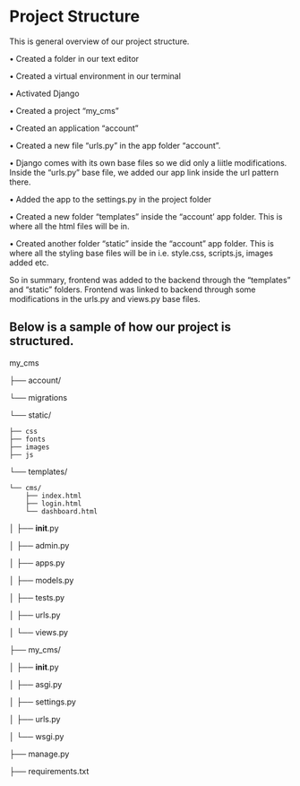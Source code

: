 
# Project Structure

This is general overview of our project structure.

•	Created a folder in our text editor

•	Created a virtual environment in our terminal

•	Activated Django

•	Created a project “my_cms”

•	Created an application “account”

•	Created a new file “urls.py” in the app folder “account”. 

•	Django comes with its own base files so we did only a liitle modifications. Inside the “urls.py” base file, we added our app link inside the url pattern there.

•	Added the app to the settings.py in the project folder

•	Created a new folder “templates” inside the “account’ app folder. This is where all the html files will be in.

•	 Created another folder “static” inside the “account” app folder. This is where all the styling base files will be in i.e. style.css, scripts.js, images added etc.

So in summary, frontend was added to the backend through the “templates” and “static” folders. Frontend was linked to backend through some modifications in the urls.py and views.py base files.



##  Below is a sample of how our project is structured.

my_cms

├── account/

└── migrations

└── static/

	├── css
	├── fonts
	├── images
	├── js
└── templates/

    └── cms/
        ├── index.html
        ├── login.html
        └── dashboard.html
│   ├── __init__.py

│   ├── admin.py

│   ├── apps.py

│   ├── models.py

│   ├── tests.py

│   ├── urls.py

│   └── views.py

├── my_cms/

│   ├── __init__.py

│   ├── asgi.py

│   ├── settings.py

│   ├── urls.py

│   └── wsgi.py

├── manage.py

├── requirements.txt
